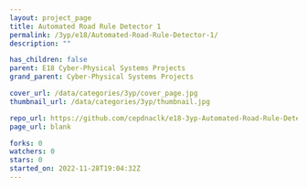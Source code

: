 ```yaml
---
layout: project_page
title: Automated Road Rule Detector 1
permalink: /3yp/e18/Automated-Road-Rule-Detector-1/
description: ""

has_children: false
parent: E18 Cyber-Physical Systems Projects
grand_parent: Cyber-Physical Systems Projects

cover_url: /data/categories/3yp/cover_page.jpg
thumbnail_url: /data/categories/3yp/thumbnail.jpg

repo_url: https://github.com/cepdnaclk/e18-3yp-Automated-Road-Rule-Detector-1
page_url: blank

forks: 0
watchers: 0
stars: 0
started_on: 2022-11-28T19:04:32Z
---
```



